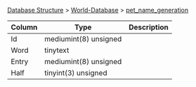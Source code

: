 [Database Structure](Database-Structure) > [World-Database](World-Database) > [pet_name_generation](pet_name_generation)

Column | Type | Description
--- | --- | ---
Id | mediumint(8) unsigned | 
Word | tinytext | 
Entry | mediumint(8) unsigned | 
Half | tinyint(3) unsigned | 

